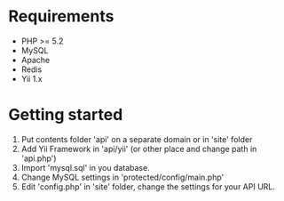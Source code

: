 Requirements
================================================================================
* PHP >= 5.2
* MySQL
* Apache
* Redis
* Yii 1.x

Getting started
================================================================================
1. Put contents folder 'api' on a separate domain or in 'site' folder
2. Add Yii Framework in 'api/yii' (or other place and change path in 'api.php')
3. Import 'mysql.sql' in you database.
4. Change MySQL settings in 'protected/config/main.php'
5. Edit 'config.php' in 'site' folder, change the settings for your API URL.
